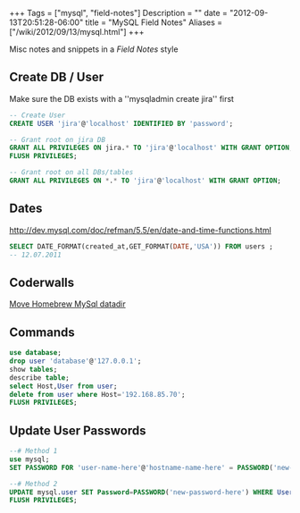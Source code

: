 +++
Tags = ["mysql", "field-notes"]
Description = ""
date = "2012-09-13T20:51:28-06:00"
title = "MySQL Field Notes"
Aliases = ["/wiki/2012/09/13/mysql.html"]
+++

Misc notes and snippets in a _Field Notes_ style
<!--more-->

## Create DB / User
Make sure the DB exists with a ''mysqladmin create jira'' first

~~~ sql
-- Create User
CREATE USER 'jira'@'localhost' IDENTIFIED BY 'password';

-- Grant root on jira DB
GRANT ALL PRIVILEGES ON jira.* TO 'jira'@'localhost' WITH GRANT OPTION;
FLUSH PRIVILEGES;

-- Grant root on all DBs/tables
GRANT ALL PRIVILEGES ON *.* TO 'jira'@'localhost' WITH GRANT OPTION;
~~~

## Dates
http://dev.mysql.com/doc/refman/5.5/en/date-and-time-functions.html

~~~ sql
SELECT DATE_FORMAT(created_at,GET_FORMAT(DATE,'USA')) FROM users ;
-- 12.07.2011
~~~

## Coderwalls
[Move Homebrew MySql datadir](https://coderwall.com/p/gfwcfw)

## Commands

~~~ sql
use database;
drop user 'database'@'127.0.0.1';
show tables;
describe table;
select Host,User from user;
delete from user where Host='192.168.85.70';
FLUSH PRIVILEGES;
~~~

## Update User Passwords

~~~ sql
--# Method 1
use mysql;
SET PASSWORD FOR 'user-name-here'@'hostname-name-here' = PASSWORD('new-password-here');

--# Method 2
UPDATE mysql.user SET Password=PASSWORD('new-password-here') WHERE User='user-name-here' AND Host='host-name-here';
FLUSH PRIVILEGES;

~~~

